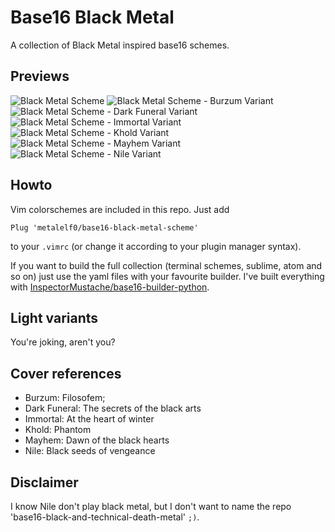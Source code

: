 Base16 Black Metal
===

A collection of Black Metal inspired base16 schemes.

Previews
---

![Black Metal Scheme](images/base16-black-metal.png "Black metal scheme")
![Black Metal Scheme - Burzum Variant](images/base16-black-metal-burzum.png "Black metal scheme - Burzum Variant")
![Black Metal Scheme - Dark Funeral Variant](images/base16-black-metal-dark-funeral.png "Black metal scheme - Dark Funeral Variant")
![Black Metal Scheme - Immortal Variant](images/base16-black-metal-immortal.png "Black metal scheme - Immortal Variant")
![Black Metal Scheme - Khold Variant](images/base16-black-metal-khold.png "Black metal scheme - Khold Variant")
![Black Metal Scheme - Mayhem Variant](images/base16-black-metal-mayhem.png "Black metal scheme - Mayhem Variant")
![Black Metal Scheme - Nile Variant](images/base16-black-metal-nile.png "Black metal scheme - Nile Variant")

Howto
---

Vim colorschemes are included in this repo. Just add

```
Plug 'metalelf0/base16-black-metal-scheme'
```

to your `.vimrc` (or change it according to your plugin manager syntax).

If you want to build the full collection (terminal schemes, sublime, atom and so on) just use the yaml files with your favourite builder. I've built everything with [InspectorMustache/base16-builder-python](https://github.com/InspectorMustache/base16-builder-python).

Light variants
---

You're joking, aren't you?

Cover references
---

* Burzum: Filosofem;
* Dark Funeral: The secrets of the black arts
* Immortal: At the heart of winter
* Khold: Phantom
* Mayhem: Dawn of the black hearts 
* Nile: Black seeds of vengeance

Disclaimer
---

I know Nile don't play black metal, but I don't want to name the repo 'base16-black-and-technical-death-metal' `;)`.

